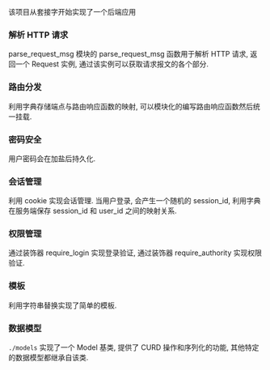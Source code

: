 该项目从套接字开始实现了一个后端应用

### 解析 HTTP 请求
parse_request_msg 模块的 parse_request_msg 函数用于解析 HTTP 请求, 返回一个 Request 实例, 通过该实例可以获取请求报文的各个部分.

### 路由分发
利用字典存储端点与路由响应函数的映射, 可以模块化的编写路由响应函数然后统一挂载.

### 密码安全
用户密码会在加盐后持久化.

### 会话管理
利用 cookie 实现会话管理. 当用户登录, 会产生一个随机的 session_id, 利用字典在服务端保存 session_id 和 user_id 之间的映射关系.

### 权限管理
通过装饰器 require_login 实现登录验证, 通过装饰器 require_authority 实现权限验证.

### 模板
利用字符串替换实现了简单的模板.

### 数据模型
`./models` 实现了一个 Model 基类, 提供了 CURD 操作和序列化的功能, 其他特定的数据模型都继承自该类.